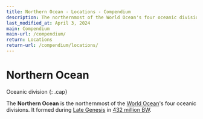 ```yaml
---
title: Northern Ocean - Locations - Compendium
description: The northernmost of the World Ocean's four oceanic divisions
last_modified_at: April 3, 2024
main: Compendium
main-url: /compendium/
return: Locations
return-url: /compendium/locations/
---
```


# Northern Ocean
Oceanic division
{: .cap}

The **Northern Ocean** is the northernmost of the [World Ocean](/compendium/locations/world-ocean/)'s four oceanic divisions. It formed during [Late Genesis](/compendium/events/genesis/#late-genesis) in [432 million BW](/compendium/events/genesis/#432-million-bw).